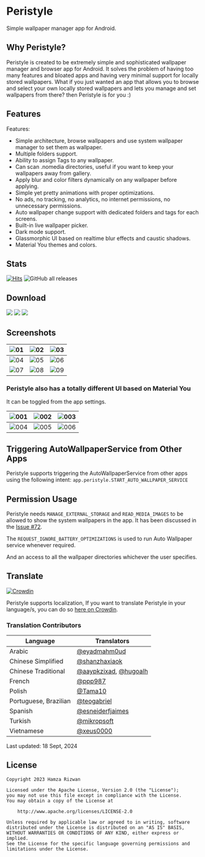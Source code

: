 # Peristyle

Simple wallpaper manager app for Android.

## Why Peristyle?

Peristyle is created to be extremely simple and sophisticated wallpaper manager and browser app
for Android. It solves the problem of having too many features and bloated apps and having
very minimal support for locally stored wallpapers. What if you just wanted an app that allows
you to browse and select your own locally stored wallpapers and lets you manage and set wallpapers
from there? then Peristyle is for you :)

## Features

Features:

- Simple architecture, browse wallpapers and use system wallpaper manager to set them as wallpaper.
- Multiple folders support.
- Ability to assign Tags to any wallpaper.
- Can scan .nomedia directories, useful if you want to keep your wallpapers away from gallery.
- Apply blur and color filters dynamically on any wallpaper before applying.
- Simple yet pretty animations with proper optimizations.
- No ads, no tracking, no analytics, no internet permissions, no unnecessary permissions.
- Auto wallpaper change support with dedicated folders and tags for each screens.
- Built-in live wallpaper picker.
- Dark mode support.
- Glassmorphic UI based on realtime blur effects and caustic shadows.
- Material You themes and colors.

## Stats

[![Hits](https://hits.seeyoufarm.com/api/count/incr/badge.svg?url=https%3A%2F%2Fgithub.com%2FHamza417%2FPeri&count_bg=%23292A28&title_bg=%23555555&icon=skyliner.svg&icon_color=%23E7E7E7&title=Visits&edge_flat=false)](https://hits.seeyoufarm.com)
![GitHub all releases](https://img.shields.io/github/downloads/Hamza417/Peri/total?label=Total%20Downloads&color=white)

## Download

[![](https://img.shields.io/github/v/release/Hamza417/Peristyle?color=181717&logo=github&label=GitHub%20Release)](https://github.com/Hamza417/Peristyle/releases/latest)
[![](https://img.shields.io/f-droid/v/app.simple.peri?logo=fdroid&logoColor=white&label=F-Droid&color=1976D2)](https://f-droid.org/en/packages/app.simple.peri/)
[![](https://img.shields.io/endpoint?url=https://apt.izzysoft.de/fdroid/api/v1/shield/app.simple.peri&logo=fdroid)](https://apt.izzysoft.de/fdroid/index/apk/app.simple.peri/)

## Screenshots

| ![01](./fastlane/metadata/android/en-US/images/phoneScreenshots/01.png) | ![02](./fastlane/metadata/android/en-US/images/phoneScreenshots/02.png) | ![03](./fastlane/metadata/android/en-US/images/phoneScreenshots/03.png) |
|:-----------------------------------------------------------------------:|:-----------------------------------------------------------------------:|:-----------------------------------------------------------------------:|
| ![04](./fastlane/metadata/android/en-US/images/phoneScreenshots/04.png) | ![05](./fastlane/metadata/android/en-US/images/phoneScreenshots/05.png) | ![06](./fastlane/metadata/android/en-US/images/phoneScreenshots/06.png) |
| ![07](./fastlane/metadata/android/en-US/images/phoneScreenshots/07.png) | ![08](./fastlane/metadata/android/en-US/images/phoneScreenshots/08.png) | ![09](./fastlane/metadata/android/en-US/images/phoneScreenshots/09.png) |

### Peristyle also has a totally different UI based on Material You
It can be toggled from the app settings.

| ![001](./screenshots/01.png) | ![002](./screenshots/02.png) | ![003](./screenshots/03.png) |
|:----------------------------:|:----------------------------:|:----------------------------:|
| ![004](./screenshots/04.png) | ![005](./screenshots/05.png) | ![006](./screenshots/06.gif) |

## Triggering AutoWallpaperService from Other Apps

Peristyle supports triggering the AutoWallpaperService from other apps using the following
intent: `app.peristyle.START_AUTO_WALLPAPER_SERVICE`

## Permission Usage
Peristyle needs `MANAGE_EXTERNAL_STORAGE` and `READ_MEDIA_IMAGES` to be allowed to show the system wallpapers in the app.
It has been discussed in the [Issue #72](https://github.com/Hamza417/Peristyle/issues/72#issuecomment-2357558761).

The `REQUEST_IGNORE_BATTERY_OPTIMIZATIONS` is used to run Auto Wallpaper service whenever required.

And an access to all the wallpaper directories whichever the user specifies.

## Translate

[![Crowdin](https://badges.crowdin.net/peristyle/localized.svg)](https://crowdin.com/project/peristyle)

Peristyle supports localization, If you want to
translate Peristyle in your language/s, you can do
so [here on Crowdin](https://crowdin.com/project/peristyle).

### Translation Contributors

| Language              | Translators                                                                                            |
|-----------------------|--------------------------------------------------------------------------------------------------------|
| Arabic                | [@eyadmahm0ud](https://crowdin.com/profile/eyadmahm0ud)                                                |
| Chinese Simplified    | [@shanzhaxiaok](https://crowdin.com/profile/shanzhaxiaok)                                              |
| Chinese Traditional   | [@aaypkzixad](https://crowdin.com/profile/aaypkzixad), [@hugoalh](https://crowdin.com/profile/hugoalh) |
| French                | [@ppp987](https://crowdin.com/profile/ppp987)                                                          |
| Polish                | [@Tama10](https://crowdin.com/profile/tama10)                                                          |
| Portuguese, Brazilian | [@teogabriel](https://crowdin.com/profile/teogabriel)                                                  |
| Spanish               | [@esneiderfjaimes](https://crowdin.com/profile/esneiderfjaimes)                                        |
| Turkish               | [@mikropsoft](https://crowdin.com/profile/mikropsoft)                                                  |
| Vietnamese            | [@xeus0000](https://crowdin.com/profile/xeus0000)                                                      |

Last updated: 18 Sept, 2024

## License

```
Copyright 2023 Hamza Rizwan

Licensed under the Apache License, Version 2.0 (the "License");
you may not use this file except in compliance with the License.
You may obtain a copy of the License at

    http://www.apache.org/licenses/LICENSE-2.0

Unless required by applicable law or agreed to in writing, software
distributed under the License is distributed on an "AS IS" BASIS,
WITHOUT WARRANTIES OR CONDITIONS OF ANY KIND, either express or implied.
See the License for the specific language governing permissions and
limitations under the License.
```
